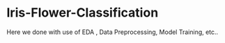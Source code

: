 # Iris-Flower-Classification
Here we done with use of EDA , Data Preprocessing, Model Training, etc..
